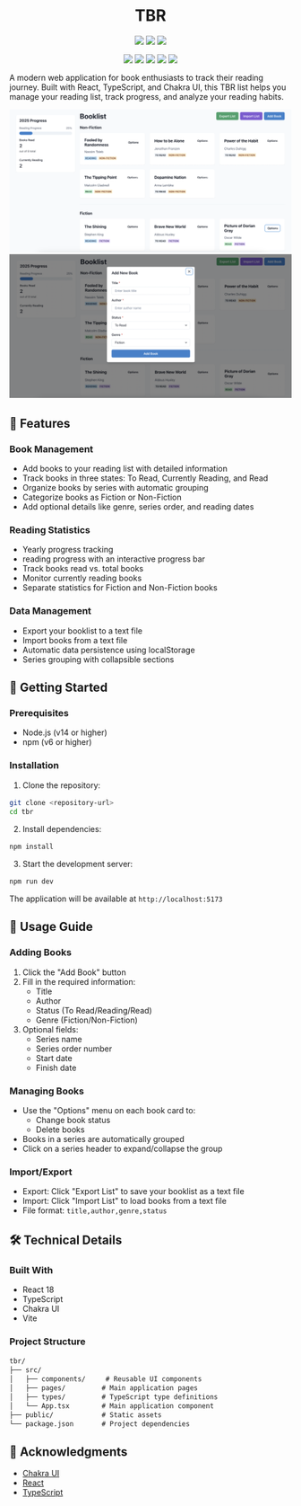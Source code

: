 <h1 align="center">TBR</h1>

<p align="center">
<img src="https://img.shields.io/github/last-commit/allenh99/tbr?style=flat-square" />
<img src="https://img.shields.io/github/languages/top/allenh99/tbr?style=flat-square" />
<img src="https://img.shields.io/github/languages/count/allenh99/tbr?style=flat-square" />
</p>

<p align="center">
<img src="https://img.shields.io/badge/React-20232A?style=for-the-badge&logo=react&logoColor=61DAFB"/>
<img src="https://img.shields.io/badge/TypeScript-007ACC?style=for-the-badge&logo=typescript&logoColor=white"/>
<img src="https://img.shields.io/badge/Chakra%20UI-319795?style=for-the-badge&logo=chakra-ui&logoColor=white"/>
<img src="https://img.shields.io/badge/Vite-646CFF?style=for-the-badge&logo=vite&logoColor=white"/>
<img src="https://img.shields.io/badge/CSS3-1572B6?style=for-the-badge&logo=css3&logoColor=white"/>
</p>




A modern web application for book enthusiasts to track their reading journey. Built with React, TypeScript, and Chakra UI, this TBR list helps you manage your reading list, track progress, and analyze your reading habits.

<p align="center">
<img src="public/screenshots/tbr1.png"/>
<img src="public/screenshots/tbr2.png"/>
</p>

## 🌟 Features

### Book Management
- Add books to your reading list with detailed information
- Track books in three states: To Read, Currently Reading, and Read
- Organize books by series with automatic grouping
- Categorize books as Fiction or Non-Fiction
- Add optional details like genre, series order, and reading dates

### Reading Statistics
- Yearly progress tracking
- reading progress with an interactive progress bar
- Track books read vs. total books
- Monitor currently reading books
- Separate statistics for Fiction and Non-Fiction books

### Data Management
- Export your booklist to a text file
- Import books from a text file
- Automatic data persistence using localStorage
- Series grouping with collapsible sections

## 🚀 Getting Started

### Prerequisites

- Node.js (v14 or higher)
- npm (v6 or higher)

### Installation

1. Clone the repository:
```bash
git clone <repository-url>
cd tbr
```

2. Install dependencies:
```bash
npm install
```

3. Start the development server:
```bash
npm run dev
```

The application will be available at `http://localhost:5173`

## 📖 Usage Guide

### Adding Books
1. Click the "Add Book" button
2. Fill in the required information:
   - Title
   - Author
   - Status (To Read/Reading/Read)
   - Genre (Fiction/Non-Fiction)
3. Optional fields:
   - Series name
   - Series order number
   - Start date
   - Finish date

### Managing Books
- Use the "Options" menu on each book card to:
  - Change book status
  - Delete books
- Books in a series are automatically grouped
- Click on a series header to expand/collapse the group

### Import/Export
- Export: Click "Export List" to save your booklist as a text file
- Import: Click "Import List" to load books from a text file
- File format: `title,author,genre,status`

## 🛠️ Technical Details

### Built With
- React 18
- TypeScript
- Chakra UI
- Vite

### Project Structure
```
tbr/
├── src/
│   ├── components/     # Reusable UI components
│   ├── pages/         # Main application pages
│   ├── types/         # TypeScript type definitions
│   └── App.tsx        # Main application component
├── public/            # Static assets
└── package.json       # Project dependencies
```

## 🙏 Acknowledgments

- [Chakra UI](https://chakra-ui.com/)
- [React](https://reactjs.org/)
- [TypeScript](https://www.typescriptlang.org/)